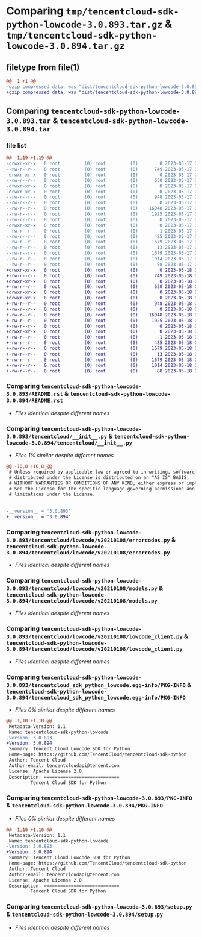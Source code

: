# Comparing `tmp/tencentcloud-sdk-python-lowcode-3.0.893.tar.gz` & `tmp/tencentcloud-sdk-python-lowcode-3.0.894.tar.gz`

## filetype from file(1)

```diff
@@ -1 +1 @@
-gzip compressed data, was "dist/tencentcloud-sdk-python-lowcode-3.0.893.tar", last modified: Wed May 17 03:34:58 2023, max compression
+gzip compressed data, was "dist/tencentcloud-sdk-python-lowcode-3.0.894.tar", last modified: Thu May 18 00:29:59 2023, max compression
```

## Comparing `tencentcloud-sdk-python-lowcode-3.0.893.tar` & `tencentcloud-sdk-python-lowcode-3.0.894.tar`

### file list

```diff
@@ -1,19 +1,19 @@
-drwxr-xr-x   0 root         (0) root         (0)        0 2023-05-17 03:34:58.000000 tencentcloud-sdk-python-lowcode-3.0.893/
--rw-r--r--   0 root         (0) root         (0)      749 2023-05-17 03:34:58.000000 tencentcloud-sdk-python-lowcode-3.0.893/README.rst
-drwxr-xr-x   0 root         (0) root         (0)        0 2023-05-17 03:34:58.000000 tencentcloud-sdk-python-lowcode-3.0.893/tencentcloud/
--rw-r--r--   0 root         (0) root         (0)      630 2023-05-17 03:34:58.000000 tencentcloud-sdk-python-lowcode-3.0.893/tencentcloud/__init__.py
-drwxr-xr-x   0 root         (0) root         (0)        0 2023-05-17 03:34:58.000000 tencentcloud-sdk-python-lowcode-3.0.893/tencentcloud/lowcode/
-drwxr-xr-x   0 root         (0) root         (0)        0 2023-05-17 03:34:58.000000 tencentcloud-sdk-python-lowcode-3.0.893/tencentcloud/lowcode/v20210108/
--rw-r--r--   0 root         (0) root         (0)      948 2023-05-17 03:34:58.000000 tencentcloud-sdk-python-lowcode-3.0.893/tencentcloud/lowcode/v20210108/errorcodes.py
--rw-r--r--   0 root         (0) root         (0)        0 2023-05-17 03:34:58.000000 tencentcloud-sdk-python-lowcode-3.0.893/tencentcloud/lowcode/v20210108/__init__.py
--rw-r--r--   0 root         (0) root         (0)    16048 2023-05-17 03:34:58.000000 tencentcloud-sdk-python-lowcode-3.0.893/tencentcloud/lowcode/v20210108/models.py
--rw-r--r--   0 root         (0) root         (0)     1925 2023-05-17 03:34:58.000000 tencentcloud-sdk-python-lowcode-3.0.893/tencentcloud/lowcode/v20210108/lowcode_client.py
--rw-r--r--   0 root         (0) root         (0)        0 2023-05-17 03:34:58.000000 tencentcloud-sdk-python-lowcode-3.0.893/tencentcloud/lowcode/__init__.py
-drwxr-xr-x   0 root         (0) root         (0)        0 2023-05-17 03:34:58.000000 tencentcloud-sdk-python-lowcode-3.0.893/tencentcloud_sdk_python_lowcode.egg-info/
--rw-r--r--   0 root         (0) root         (0)        1 2023-05-17 03:34:58.000000 tencentcloud-sdk-python-lowcode-3.0.893/tencentcloud_sdk_python_lowcode.egg-info/dependency_links.txt
--rw-r--r--   0 root         (0) root         (0)      485 2023-05-17 03:34:58.000000 tencentcloud-sdk-python-lowcode-3.0.893/tencentcloud_sdk_python_lowcode.egg-info/SOURCES.txt
--rw-r--r--   0 root         (0) root         (0)     1679 2023-05-17 03:34:58.000000 tencentcloud-sdk-python-lowcode-3.0.893/tencentcloud_sdk_python_lowcode.egg-info/PKG-INFO
--rw-r--r--   0 root         (0) root         (0)       13 2023-05-17 03:34:58.000000 tencentcloud-sdk-python-lowcode-3.0.893/tencentcloud_sdk_python_lowcode.egg-info/top_level.txt
--rw-r--r--   0 root         (0) root         (0)     1679 2023-05-17 03:34:58.000000 tencentcloud-sdk-python-lowcode-3.0.893/PKG-INFO
--rw-r--r--   0 root         (0) root         (0)     1014 2023-05-17 03:34:58.000000 tencentcloud-sdk-python-lowcode-3.0.893/setup.py
--rw-r--r--   0 root         (0) root         (0)       88 2023-05-17 03:34:58.000000 tencentcloud-sdk-python-lowcode-3.0.893/setup.cfg
+drwxr-xr-x   0 root         (0) root         (0)        0 2023-05-18 00:29:59.000000 tencentcloud-sdk-python-lowcode-3.0.894/
+-rw-r--r--   0 root         (0) root         (0)      749 2023-05-18 00:29:58.000000 tencentcloud-sdk-python-lowcode-3.0.894/README.rst
+drwxr-xr-x   0 root         (0) root         (0)        0 2023-05-18 00:29:59.000000 tencentcloud-sdk-python-lowcode-3.0.894/tencentcloud/
+-rw-r--r--   0 root         (0) root         (0)      630 2023-05-18 00:29:58.000000 tencentcloud-sdk-python-lowcode-3.0.894/tencentcloud/__init__.py
+drwxr-xr-x   0 root         (0) root         (0)        0 2023-05-18 00:29:59.000000 tencentcloud-sdk-python-lowcode-3.0.894/tencentcloud/lowcode/
+drwxr-xr-x   0 root         (0) root         (0)        0 2023-05-18 00:29:59.000000 tencentcloud-sdk-python-lowcode-3.0.894/tencentcloud/lowcode/v20210108/
+-rw-r--r--   0 root         (0) root         (0)      948 2023-05-18 00:29:58.000000 tencentcloud-sdk-python-lowcode-3.0.894/tencentcloud/lowcode/v20210108/errorcodes.py
+-rw-r--r--   0 root         (0) root         (0)        0 2023-05-18 00:29:58.000000 tencentcloud-sdk-python-lowcode-3.0.894/tencentcloud/lowcode/v20210108/__init__.py
+-rw-r--r--   0 root         (0) root         (0)    16048 2023-05-18 00:29:58.000000 tencentcloud-sdk-python-lowcode-3.0.894/tencentcloud/lowcode/v20210108/models.py
+-rw-r--r--   0 root         (0) root         (0)     1925 2023-05-18 00:29:58.000000 tencentcloud-sdk-python-lowcode-3.0.894/tencentcloud/lowcode/v20210108/lowcode_client.py
+-rw-r--r--   0 root         (0) root         (0)        0 2023-05-18 00:29:58.000000 tencentcloud-sdk-python-lowcode-3.0.894/tencentcloud/lowcode/__init__.py
+drwxr-xr-x   0 root         (0) root         (0)        0 2023-05-18 00:29:59.000000 tencentcloud-sdk-python-lowcode-3.0.894/tencentcloud_sdk_python_lowcode.egg-info/
+-rw-r--r--   0 root         (0) root         (0)        1 2023-05-18 00:29:59.000000 tencentcloud-sdk-python-lowcode-3.0.894/tencentcloud_sdk_python_lowcode.egg-info/dependency_links.txt
+-rw-r--r--   0 root         (0) root         (0)      485 2023-05-18 00:29:59.000000 tencentcloud-sdk-python-lowcode-3.0.894/tencentcloud_sdk_python_lowcode.egg-info/SOURCES.txt
+-rw-r--r--   0 root         (0) root         (0)     1679 2023-05-18 00:29:59.000000 tencentcloud-sdk-python-lowcode-3.0.894/tencentcloud_sdk_python_lowcode.egg-info/PKG-INFO
+-rw-r--r--   0 root         (0) root         (0)       13 2023-05-18 00:29:59.000000 tencentcloud-sdk-python-lowcode-3.0.894/tencentcloud_sdk_python_lowcode.egg-info/top_level.txt
+-rw-r--r--   0 root         (0) root         (0)     1679 2023-05-18 00:29:59.000000 tencentcloud-sdk-python-lowcode-3.0.894/PKG-INFO
+-rw-r--r--   0 root         (0) root         (0)     1014 2023-05-18 00:29:58.000000 tencentcloud-sdk-python-lowcode-3.0.894/setup.py
+-rw-r--r--   0 root         (0) root         (0)       88 2023-05-18 00:29:59.000000 tencentcloud-sdk-python-lowcode-3.0.894/setup.cfg
```

### Comparing `tencentcloud-sdk-python-lowcode-3.0.893/README.rst` & `tencentcloud-sdk-python-lowcode-3.0.894/README.rst`

 * *Files identical despite different names*

### Comparing `tencentcloud-sdk-python-lowcode-3.0.893/tencentcloud/__init__.py` & `tencentcloud-sdk-python-lowcode-3.0.894/tencentcloud/__init__.py`

 * *Files 1% similar despite different names*

```diff
@@ -10,8 +10,8 @@
 # Unless required by applicable law or agreed to in writing, software
 # distributed under the License is distributed on an "AS IS" BASIS,
 # WITHOUT WARRANTIES OR CONDITIONS OF ANY KIND, either express or implied.
 # See the License for the specific language governing permissions and
 # limitations under the License.
 
 
-__version__ = '3.0.893'
+__version__ = '3.0.894'
```

### Comparing `tencentcloud-sdk-python-lowcode-3.0.893/tencentcloud/lowcode/v20210108/errorcodes.py` & `tencentcloud-sdk-python-lowcode-3.0.894/tencentcloud/lowcode/v20210108/errorcodes.py`

 * *Files identical despite different names*

### Comparing `tencentcloud-sdk-python-lowcode-3.0.893/tencentcloud/lowcode/v20210108/models.py` & `tencentcloud-sdk-python-lowcode-3.0.894/tencentcloud/lowcode/v20210108/models.py`

 * *Files identical despite different names*

### Comparing `tencentcloud-sdk-python-lowcode-3.0.893/tencentcloud/lowcode/v20210108/lowcode_client.py` & `tencentcloud-sdk-python-lowcode-3.0.894/tencentcloud/lowcode/v20210108/lowcode_client.py`

 * *Files identical despite different names*

### Comparing `tencentcloud-sdk-python-lowcode-3.0.893/tencentcloud_sdk_python_lowcode.egg-info/PKG-INFO` & `tencentcloud-sdk-python-lowcode-3.0.894/tencentcloud_sdk_python_lowcode.egg-info/PKG-INFO`

 * *Files 0% similar despite different names*

```diff
@@ -1,10 +1,10 @@
 Metadata-Version: 1.1
 Name: tencentcloud-sdk-python-lowcode
-Version: 3.0.893
+Version: 3.0.894
 Summary: Tencent Cloud Lowcode SDK for Python
 Home-page: https://github.com/TencentCloud/tencentcloud-sdk-python
 Author: Tencent Cloud
 Author-email: tencentcloudapi@tencent.com
 License: Apache License 2.0
 Description: ============================
         Tencent Cloud SDK for Python
```

### Comparing `tencentcloud-sdk-python-lowcode-3.0.893/PKG-INFO` & `tencentcloud-sdk-python-lowcode-3.0.894/PKG-INFO`

 * *Files 0% similar despite different names*

```diff
@@ -1,10 +1,10 @@
 Metadata-Version: 1.1
 Name: tencentcloud-sdk-python-lowcode
-Version: 3.0.893
+Version: 3.0.894
 Summary: Tencent Cloud Lowcode SDK for Python
 Home-page: https://github.com/TencentCloud/tencentcloud-sdk-python
 Author: Tencent Cloud
 Author-email: tencentcloudapi@tencent.com
 License: Apache License 2.0
 Description: ============================
         Tencent Cloud SDK for Python
```

### Comparing `tencentcloud-sdk-python-lowcode-3.0.893/setup.py` & `tencentcloud-sdk-python-lowcode-3.0.894/setup.py`

 * *Files identical despite different names*

